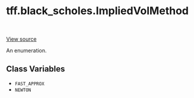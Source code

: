 <div itemscope itemtype="http://developers.google.com/ReferenceObject">
<meta itemprop="name" content="tff.black_scholes.ImpliedVolMethod" />
<meta itemprop="path" content="Stable" />
<meta itemprop="property" content="FAST_APPROX"/>
<meta itemprop="property" content="NEWTON"/>
</div>

# tff.black_scholes.ImpliedVolMethod

<!-- Insert buttons and diff -->

<table class="tfo-notebook-buttons tfo-api" align="left">
</table>

<a target="_blank" href="https://github.com/google/tf-quant-finance/blob/master/tf_quant_finance/black_scholes/implied_vol_lib.py">View source</a>



An enumeration.

<!-- Placeholder for "Used in" -->


## Class Variables

* `FAST_APPROX` <a id="FAST_APPROX"></a>
* `NEWTON` <a id="NEWTON"></a>

